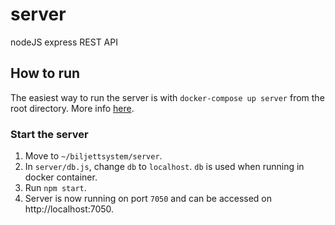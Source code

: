# server
nodeJS express REST API

## How to run
The easiest way to run the server is with `docker-compose up server` from the root directory. More info [here](/README.md).

### Start the server
1. Move to `~/biljettsystem/server`.
1. In `server/db.js`, change `db` to `localhost`. `db` is used when running in docker container.
1. Run `npm start`.
1. Server is now running on port `7050` and can be accessed on http://localhost:7050.
